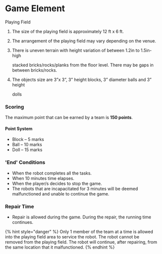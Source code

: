 # Game Element

Playing Field

1. The size of the playing field is approximately 12 ft x 6 ft. 
2. The arrangement of the playing field may vary depending on the venue. 
3. There is uneven terrain with height variation of between 1.2in to 1.5in-high 

   stacked bricks/rocks/planks from the floor level. There may be gaps in between bricks/rocks. 

4. The objects size are 3”x 3”, 3” height blocks, 3” diameter balls and 3” height 

   dolls

### Scoring

The maximum point that can be earned by a team is **150 points**.

#### Point System

* Block – 5 marks 
* Ball – 10 marks 
* Doll – 15 marks

### 'End' Conditions

* When the robot completes all the tasks. 
* When 10 minutes time elapses. 
* When the player/s decides to stop the game. 
* The robots that are incapacitated for 3 minutes will be deemed malfunctioned and unable to continue the game.

### Repair Time

* Repair is allowed during the game. During the repair, the running time continues. 

{% hint style="danger" %}
Only 1 member of the team at a time is allowed into the playing field area to service the robot. The robot cannot be removed from the playing field. The robot will continue, after repairing, from the same location that it malfunctioned.
{% endhint %}



